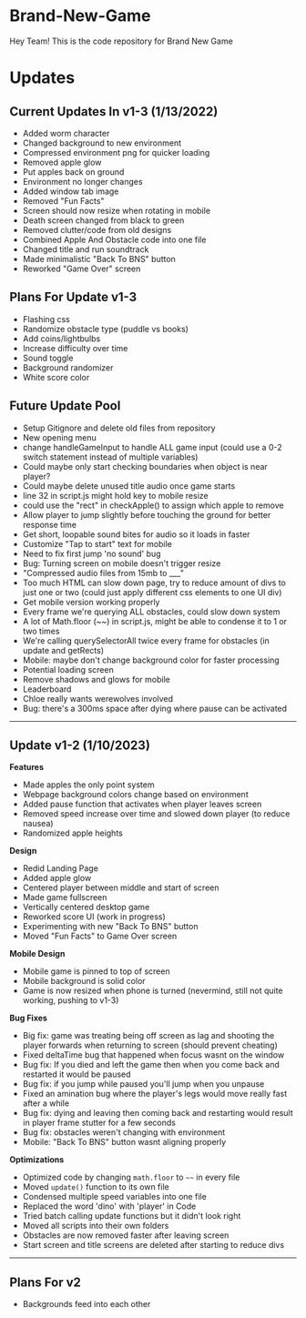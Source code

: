 ﻿# Brand-New-Game
Hey Team! This is the code repository for Brand New Game

# Updates

## Current Updates In v1-3 (1/13/2022)
- Added worm character
- Changed background to new environment
- Compressed environment png for quicker loading
- Removed apple glow
- Put apples back on ground
- Environment no longer changes
- Added window tab image
- Removed "Fun Facts"
- Screen should now resize when rotating in mobile
- Death screen changed from black to green
- Removed clutter/code from old designs
- Combined Apple And Obstacle code into one file
- Changed title and run soundtrack
- Made minimalistic "Back To BNS" button
- Reworked "Game Over" screen


## Plans For Update v1-3
- Flashing css
- Randomize obstacle type (puddle vs books)
- Add coins/lightbulbs
- Increase difficulty over time
- Sound toggle
- Background randomizer
- White score color


## Future Update Pool
- Setup Gitignore and delete old files from repository
- New opening menu
- change handleGameInput to handle ALL game input (could use a 0-2 switch statement instead of multiple variables)
- Could maybe only start checking boundaries when object is near player?
- Could maybe delete unused title audio once game starts
- line 32 in script.js might hold key to mobile resize
- could use the "rect" in checkApple() to assign which apple to remove
- Allow player to jump slightly before touching the ground for better response time
- Get short, loopable sound bites for audio so it loads in faster
- Customize "Tap to start" text for mobile
- Need to fix first jump 'no sound' bug
- Bug: Turning screen on mobile doesn't trigger resize
- "Compressed audio files from 15mb to ___"
- Too much HTML can slow down page, try to reduce amount of divs to just one or two (could just apply different css elements to one UI div)
- Get mobile version working properly
- Every frame we're querying ALL obstacles, could slow down system
- A lot of Math.floor (~~) in script.js, might be able to condense it to 1 or two times
- We're calling querySelectorAll twice every frame for obstacles (in update and getRects)
- Mobile: maybe don't change background color for faster processing
- Potential loading screen
- Remove shadows and glows for mobile
- Leaderboard
- Chloe really wants werewolves involved
- Bug: there's a 300ms space after dying where pause can be activated

---

## Update v1-2 (1/10/2023)
**Features**
- Made apples the only point system
- Webpage background colors change based on environment
- Added pause function that activates when player leaves screen
- Removed speed increase over time and slowed down player (to reduce nausea)
- Randomized apple heights

**Design**
- Redid Landing Page
- Added apple glow
- Centered player between middle and start of screen
- Made game fullscreen
- Vertically centered desktop game
- Reworked score UI (work in progress)
- Experimenting with new "Back To BNS" button
- Moved "Fun Facts" to Game Over screen

**Mobile Design**
- Mobile game is pinned to top of screen
- Mobile background is solid color
- Game is now resized when phone is turned (nevermind, still not quite working, pushing to v1-3)

**Bug Fixes**
- Big fix: game was treating being off screen as lag and shooting the player forwards when returning to screen (should prevent cheating)
- Fixed deltaTime bug that happened when focus wasnt on the window
- Bug fix: If you died and left the game then when you come back and restarted it would be paused
- Bug fix: if you jump while paused you'll jump when you unpause
- Fixed an amination bug where the player's legs would move really fast after a while
- Bug fix: dying and leaving then coming back and restarting would result in player frame stutter for a few seconds
- Bug fix: obstacles weren't changing with environment
- Mobile: "Back To BNS" button wasnt aligning properly

**Optimizations**
- Optimized code by changing `math.floor` to `~~` in every file
- Moved `update()` function to its own file 
- Condensed multiple speed variables into one file
- Replaced the word 'dino' with 'player' in Code
- Tried batch calling update functions but it didn't look right
- Moved all scripts into their own folders
- Obstacles are now removed faster after leaving screen
- Start screen and title screens are deleted after starting to reduce divs

---

## Plans For v2

- Backgrounds feed into each other